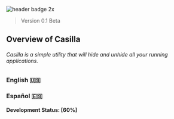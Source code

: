 <!--![header 2x](https://user-images.githubusercontent.com/19171147/31974535-4129202e-b8fa-11e7-8f0e-d81e624e013a.png) -->


![header badge 2x](https://user-images.githubusercontent.com/19171147/31975852-0507d70e-b902-11e7-8099-24dc305e9329.png)
> Version 0.1 Beta
## Overview of Casilla
###### Casilla is a simple utility that will hide and unhide all your running applications.

### English 🇺🇸 

### Español 🇪🇸


#### Development Status: [60%]
